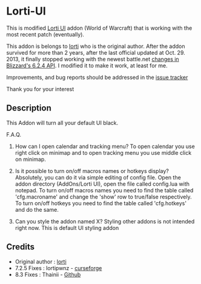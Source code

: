 # Lorti-UI
This is modified [Lorti UI](https://www.wowinterface.com/downloads/info22483-LortiUI.html) addon (World of Warcraft) that is working with the most recent patch (eventually).

This addon is belongs to [lorti](https://www.wowinterface.com/downloads/info22483-LortiUI.html) who is the original author. After the addon survived for more than 2 years, after the last official updated at Oct. 29. 2013, it finally stopped working with the newest battle.net [changes in Blizzard's 6.2.4 API](http://us.battle.net/wow/en/forum/topic/20742784697). I modified it to make it work, at least for me.

Improvements, and bug reports should be addressed in the [issue tracker](https://github.com/Thainii/Lorti-UI/issues)


Thank you for your interest



Description
-----------
This Addon will turn all your default UI black.

F.A.Q.
1. How can I open calendar and tracking menu?
    To open calendar you use right click on minimap and to open tracking menu you use middle click on minimap.

2. Is it possible to turn on/off macros names or hotkeys display?
    Absolutely, you can do it via simple editing of config file. Open the addon directory (AddOns/Lorti UI), open the file called   config.lua with notepad. To turn on/off macros names you need to find the table called 'cfg.macroname' and change the 'show' row to true/false respectively. To turn on/off hotkeys you need to find the table called 'cfg.hotkeys' and do the same.

3. Can you style the addon named X?
    Styling other addons is not intended right now. This is default UI styling addon

Credits
-------
- Original author : [lorti](https://www.wowinterface.com/downloads/info22483-LortiUI.html)
- 7.2.5 Fixes : lortipwnz - [curseforge](https://www.curseforge.com/wow/addons/lorti_ui)
- 8.3 Fixes : Thainii - [Github](https://github.com/Thainii/Lorti-UI)

